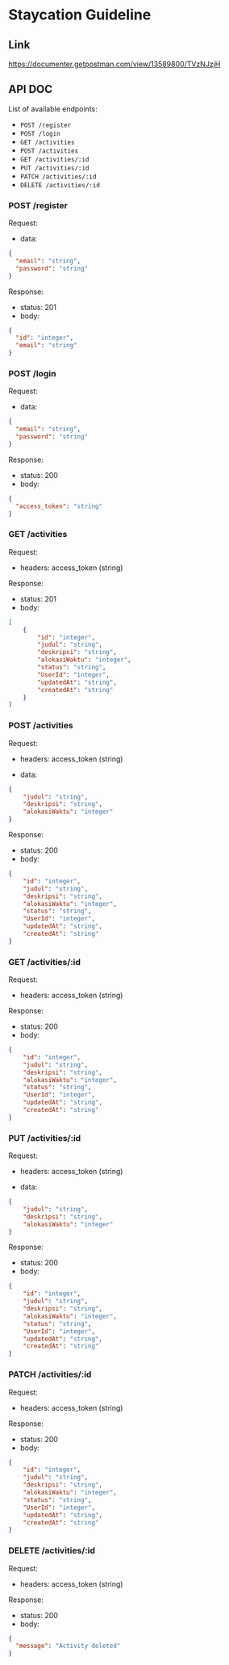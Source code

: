 # Staycation Guideline

## Link
https://documenter.getpostman.com/view/13589800/TVzNJzjH

## API DOC

List of available endpoints:
​
- `POST /register`
- `POST /login`
- `GET /activities`
- `POST /activities`
- `GET /activities/:id`
- `PUT /activities/:id`
- `PATCH /activities/:id`
- `DELETE /activities/:id`

### POST /register
Request:

- data:

```json
{
  "email": "string",
  "password": "string"
}
```

Response:

- status: 201
- body:
  ​

```json
{
  "id": "integer",
  "email": "string"
}
```

### POST /login

Request:

- data:

```json
{
  "email": "string",
  "password": "string"
}
```

Response:

- status: 200
- body:
  ​

```json
{
  "access_token": "string"
}
```

### GET /activities

Request:

- headers: access_token (string)

Response:

- status: 201
- body:
  ​

```json
[
    {
        "id": "integer",
        "judul": "string",
        "deskripsi": "string",
        "alokasiWaktu": "integer",
        "status": "string",
        "UserId": "integer",
        "updatedAt": "string",
        "createdAt": "string"
    }
]
```

### POST /activities

Request:

- headers: access_token (string)

- data:

```json
{
    "judul": "string",
    "deskripsi": "string",
    "alokasiWaktu": "integer"
}
```

Response:

- status: 200
- body:
  ​

```json
{
    "id": "integer",
    "judul": "string",
    "deskripsi": "string",
    "alokasiWaktu": "integer",
    "status": "string",
    "UserId": "integer",
    "updatedAt": "string",
    "createdAt": "string"
}
```

### GET /activities/:id

Request:

- headers: access_token (string)

Response:

- status: 200
- body:
  ​

```json
{
    "id": "integer",
    "judul": "string",
    "deskripsi": "string",
    "alokasiWaktu": "integer",
    "status": "string",
    "UserId": "integer",
    "updatedAt": "string",
    "createdAt": "string"
}
```

### PUT /activities/:id

Request:

- headers: access_token (string)

- data:

```json
{
    "judul": "string",
    "deskripsi": "string",
    "alokasiWaktu": "integer"
}
```

Response:

- status: 200
- body:
  ​

```json
{
    "id": "integer",
    "judul": "string",
    "deskripsi": "string",
    "alokasiWaktu": "integer",
    "status": "string",
    "UserId": "integer",
    "updatedAt": "string",
    "createdAt": "string"
}
```

### PATCH /activities/:id

Request:

- headers: access_token (string)

Response:

- status: 200
- body:
  ​

```json
{
    "id": "integer",
    "judul": "string",
    "deskripsi": "string",
    "alokasiWaktu": "integer",
    "status": "string",
    "UserId": "integer",
    "updatedAt": "string",
    "createdAt": "string"
}
```

### DELETE /activities/:id

Request:

- headers: access_token (string)

Response:

- status: 200
- body:
  ​

```json
{
  "message": "Activity deleted"
}
```
